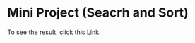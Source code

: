 # Mini Project (Seacrh and Sort)

To see the result, click this [Link](https://vimi-task.netlify.app/).
